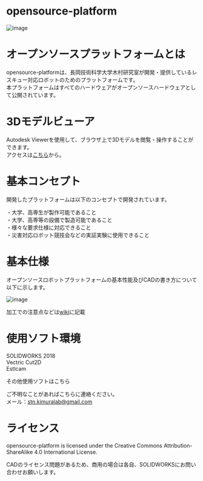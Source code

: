 # opensource-platform
![image](https://user-images.githubusercontent.com/93763065/211138959-c709bd07-9d78-4def-be3c-f00fe92557c6.png)

# オープンソースプラットフォームとは
opensource-platformは、長岡技術科学大学木村研究室が開発・提供しているレスキュー対応ロボットのためのプラットフォームです。<br>
本プラットフォームはすべてのハードウェアがオープンソースハードウェアとして公開されています。

# 3Dモデルビューア
Autodesk Viewerを使用して、ブラウザ上で3Dモデルを閲覧・操作することができます。<br>
アクセスは[こちら](https://autode.sk/3IsuZBB)から。

# 基本コンセプト
開発したプラットフォームは以下のコンセプトで開発されています。

・大学、高専生が製作可能であること<br>
・大学、高専等の設備で製造可能であること<br>
・様々な要求仕様に対応できること<br>
・災害対応ロボット競技会などの実証実験に使用できること<br>

# 基本仕様
オープンソースロボットプラットフォームの基本性能及びCADの書き方について以下に示します。

![image](https://user-images.githubusercontent.com/93763065/211472810-64ac6e65-c254-469e-8e78-00a7131e337c.png)

加工での注意点などは[wiki](https://github.com/yanagi-kimuralab/opensource-platform/wiki)に記載

# 使用ソフト環境
SOLIDWORKS 2018<br>
Vectric Cut2D<br>
Estlcam<br>

その他使用ソフトはこちら

ご不明なことがあればこちらに連絡ください。<br>
メール：stn.kimuralab@gmail.com

# ライセンス
opensource-platform is licensed under the Creative Commons Attribution-ShareAlike 4.0 International License.

CADのライセンス問題があるため、商用の場合は各自、SOLIDWORKSにお問い合わせお願いします。

